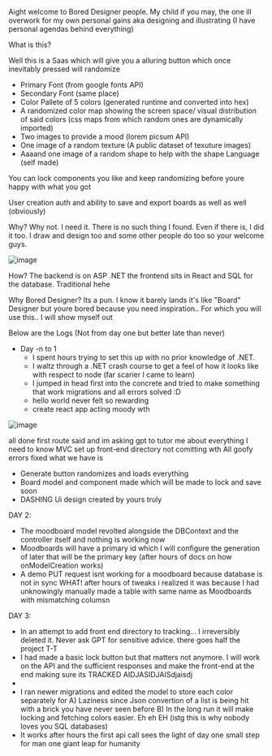 Aight welcome to Bored Designer people. My child if you may, the one ill overwork for my own personal gains aka designing and illustrating
(I have personal agendas behind everything)

What is this?

Well this is a Saas which will give you a alluring button which once inevitably pressed will randomize
* Primary Font (from google fonts API)
* Secondary Font (same place)
* Color Pallete of 5 colors (generated runtime and converted into hex)
* A randomized color map showing the screen space/ visual distribution of said colors (css maps from which random ones are dynamically imported)
* Two images to provide a mood (lorem picsum API)
* One image of a random texture (A public dataset of texuture images)
* Aaaand one image of a random shape to help with the shape Language (self made)

You can lock components you like and keep randomizing before youre happy with what you got

User creation auth and ability to save and export boards as well as well (obviously)

Why?
Why not. I need it. There is no such thing I found. Even if there is, I did it too. I draw and design too and some other people do too so your welcome guys.


![image](https://github.com/user-attachments/assets/63aae98e-e61f-4c9c-9d2f-42ba17f07180)



How?
The backend is on ASP .NET the frontend sits in React and SQL for the database. Traditional hehe

Why Bored Designer?
Its a pun. I know it barely lands it's like "Board" Designer but youre bored because you need inspiration.. For which you will use this.. I will show myself out

Below are the Logs (Not from day one but better late than never)
* Day -n to 1
  * I spent hours trying to set this up with no prior knowledge of .NET.
  * I waltz through a .NET crash course to get a feel of how it looks like with respect to node (far scarier I came to learn)
  * I jumped in head first into the concrete and tried to make something that work migrations and all errors solved :D
  * hello world never felt so rewarding
  * create react app acting moody wth



![image](https://github.com/user-attachments/assets/e70293e7-0f88-4268-a18c-b731787934fc)



all done first route said and im asking gpt to tutor me about everything I need to know
MVC set up
front-end directory not comitting wth
All goofy errors fixed what we have is
  * Generate button randomizes and loads everything
  * Board model and component made which will be made to lock and save soon
  * DASHING Ui design created by yours truly


DAY 2:
* The moodboard model revolted alongside the DBContext and the controller itself and nothing is working now
* Moodboards will have a primary id which I will configure the generation of later that will be the primary key (after hours of docs on how onModelCreation works)
* A demo PUT request isnt working for a moodboard because database is not in sync WHAT! after hours of tweaks i realized it was because I had unknowingly manually made a table with same name as Moodboards with mismatching columsn


DAY 3:
* In an attempt to add front end directory to tracking... I irreversibly deleted it. Never ask GPT for sensitive advice. there goes half the project T-T
* I had made a basic lock button but that matters not anymore. I will work on the API and the sufficient responses and make the front-end at the end making sure its TRACKED AIDJASIDJAISdjaisdj
* 
* I ran newer migrations and edited the model to store each color separately for
      A) Laziness since Json convertion of a list is being hit with a brick you have never seen before
      B) In the long run it will make locking and fetching colors easier. Eh eh EH
(istg this is why nobody loves you SQL databases)
* It works after hours the first api call sees the light of day one small step for man one giant leap for humanity

